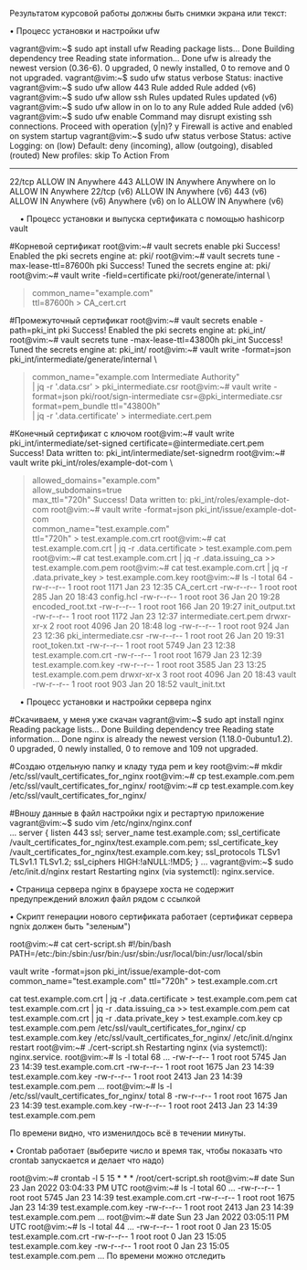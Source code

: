 Результатом курсовой работы должны быть снимки экрана или текст:


•	Процесс установки и настройки ufw

vagrant@vim:~$ sudo apt install ufw
Reading package lists... Done
Building dependency tree
Reading state information... Done
ufw is already the newest version (0.36-6).
0 upgraded, 0 newly installed, 0 to remove and 0 not upgraded.
vagrant@vim:~$ sudo ufw status verbose
Status: inactive
vagrant@vim:~$ sudo ufw allow 443
Rule added
Rule added (v6)
vagrant@vim:~$ sudo ufw allow ssh
Rules updated
Rules updated (v6)
vagrant@vim:~$ sudo ufw allow in on lo to any
Rule added
Rule added (v6)
vagrant@vim:~$ sudo ufw enable
Command may disrupt existing ssh connections. Proceed with operation (y|n)? y
Firewall is active and enabled on system startup
vagrant@vim:~$ sudo ufw status verbose
Status: active
Logging: on (low)
Default: deny (incoming), allow (outgoing), disabled (routed)
New profiles: skip
To                         Action      From
--                         ------      ----
22/tcp                     ALLOW IN    Anywhere
443                        ALLOW IN    Anywhere
Anywhere on lo             ALLOW IN    Anywhere
22/tcp (v6)                ALLOW IN    Anywhere (v6)
443 (v6)                   ALLOW IN    Anywhere (v6)
Anywhere (v6) on lo        ALLOW IN    Anywhere (v6)

 
•	Процесс установки и выпуска сертификата с помощью hashicorp vault

#Корневой сертификат
root@vim:~# vault secrets enable pki
Success! Enabled the pki secrets engine at: pki/
root@vim:~# vault secrets tune -max-lease-ttl=87600h pki
Success! Tuned the secrets engine at: pki/
root@vim:~# vault write -field=certificate pki/root/generate/internal \
> common_name="example.com" \
> ttl=87600h > CA_cert.crt

#Промежуточный сертификат
root@vim:~# vault secrets enable -path=pki_int pki
Success! Enabled the pki secrets engine at: pki_int/
root@vim:~# vault secrets tune -max-lease-ttl=43800h pki_int
Success! Tuned the secrets engine at: pki_int/
root@vim:~# vault write -format=json pki_int/intermediate/generate/internal \
> common_name="example.com Intermediate Authority" \
> | jq -r '.data.csr' > pki_intermediate.csr
root@vim:~# vault write -format=json pki/root/sign-intermediate csr=@pki_intermediate.csr \
> format=pem_bundle ttl="43800h" \
> | jq -r '.data.certificate' > intermediate.cert.pem

#Конечный сертификат с ключом 
root@vim:~# vault write pki_int/intermediate/set-signed certificate=@intermediate.cert.pem
Success! Data written to: pki_int/intermediate/set-signedrm
root@vim:~# vault write pki_int/roles/example-dot-com \
> allowed_domains="example.com" \
> allow_subdomains=true \
> max_ttl="720h"
Success! Data written to: pki_int/roles/example-dot-com
root@vim:~# vault write -format=json pki_int/issue/example-dot-com \
> common_name="test.example.com" \
> ttl="720h" > test.example.com.crt
root@vim:~# cat test.example.com.crt | jq -r .data.certificate > test.example.com.pem
root@vim:~# cat test.example.com.crt | jq -r .data.issuing_ca >> test.example.com.pem
root@vim:~# cat test.example.com.crt | jq -r .data.private_key > test.example.com.key
root@vim:~# ls -l
total 64
-rw-r--r-- 1 root root 1171 Jan 23 12:35 CA_cert.crt
-rw-r--r-- 1 root root  285 Jan 20 18:43 config.hcl
-rw-r--r-- 1 root root   36 Jan 20 19:28 encoded_root.txt
-rw-r--r-- 1 root root  166 Jan 20 19:27 init_output.txt
-rw-r--r-- 1 root root 1172 Jan 23 12:37 intermediate.cert.pem
drwxr-xr-x 2 root root 4096 Jan 20 18:48 log
-rw-r--r-- 1 root root  924 Jan 23 12:36 pki_intermediate.csr
-rw-r--r-- 1 root root   26 Jan 20 19:31 root_token.txt
-rw-r--r-- 1 root root 5749 Jan 23 12:38 test.example.com.crt
-rw-r--r-- 1 root root 1679 Jan 23 12:39 test.example.com.key
-rw-r--r-- 1 root root 3585 Jan 23 13:25 test.example.com.pem
drwxr-xr-x 3 root root 4096 Jan 20 18:43 vault
-rw-r--r-- 1 root root  903 Jan 20 18:52 vault_init.txt

 
•	Процесс установки и настройки сервера nginx

#Скачиваем, у меня уже скачан
vagrant@vim:~$ sudo apt install nginx
Reading package lists... Done
Building dependency tree
Reading state information... Done
nginx is already the newest version (1.18.0-0ubuntu1.2).
0 upgraded, 0 newly installed, 0 to remove and 109 not upgraded.

#Создаю отдельную папку и кладу туда pem и key
root@vim:~# mkdir /etc/ssl/vault_certificates_for_nginx
root@vim:~# cp test.example.com.pem /etc/ssl/vault_certificates_for_nginx/
root@vim:~# cp test.example.com.key /etc/ssl/vault_certificates_for_nginx/

#Вношу данные в файл настройки ngix и рестартую приложение
vagrant@vim:~$ sudo vim /etc/nginx/nginx.conf  
…
server {
    listen              443 ssl;
    server_name         test.example.com;
    ssl_certificate     /vault_certificates_for_nginx/test.example.com.pem;
    ssl_certificate_key /vault_certificates_for_nginx/test.example.com.key;
    ssl_protocols       TLSv1 TLSv1.1 TLSv1.2;
    ssl_ciphers         HIGH:!aNULL:!MD5;
}
…
vagrant@vim:~$ sudo /etc/init.d/nginx restart
Restarting nginx (via systemctl): nginx.service.

•	Страница сервера nginx в браузере хоста не содержит предупреждений
вложил файл рядом с ссылкой

•	Скрипт генерации нового сертификата работает (сертификат сервера ngnix должен быть "зеленым")

root@vim:~# cat cert-script.sh
#!/bin/bash
PATH=/etc:/bin:/sbin:/usr/bin:/usr/sbin:/usr/local/bin:/usr/local/sbin

vault write -format=json pki_int/issue/example-dot-com common_name="test.example.com" ttl="720h" > test.example.com.crt

cat test.example.com.crt | jq -r .data.certificate > test.example.com.pem
cat test.example.com.crt | jq -r .data.issuing_ca >> test.example.com.pem
cat test.example.com.crt | jq -r .data.private_key > test.example.com.key
cp test.example.com.pem /etc/ssl/vault_certificates_for_nginx/
cp test.example.com.key /etc/ssl/vault_certificates_for_nginx/
/etc/init.d/nginx restart
root@vim:~# ./cert-script.sh
Restarting nginx (via systemctl): nginx.service.
root@vim:~# ls -l
total 68
...
-rw-r--r-- 1 root root 5745 Jan 23 14:39 test.example.com.crt
-rw-r--r-- 1 root root 1675 Jan 23 14:39 test.example.com.key
-rw-r--r-- 1 root root 2413 Jan 23 14:39 test.example.com.pem
...
root@vim:~# ls -l /etc/ssl/vault_certificates_for_nginx/
total 8
-rw-r--r-- 1 root root 1675 Jan 23 14:39 test.example.com.key
-rw-r--r-- 1 root root 2413 Jan 23 14:39 test.example.com.pem

По времени видно, что изменилдось всё в течении минуты.

•	Crontab работает (выберите число и время так, чтобы показать что crontab запускается и делает что надо)

root@vim:~# crontab -l
5 15 * * * /root/cert-script.sh
root@vim:~# date
Sun 23 Jan 2022 03:04:33 PM UTC
root@vim:~# ls -l
total 60
...
-rw-r--r-- 1 root root 5745 Jan 23 14:39 test.example.com.crt
-rw-r--r-- 1 root root 1675 Jan 23 14:39 test.example.com.key
-rw-r--r-- 1 root root 2413 Jan 23 14:39 test.example.com.pem
...
root@vim:~# date
Sun 23 Jan 2022 03:05:11 PM UTC
root@vim:~# ls -l
total 44
...
-rw-r--r-- 1 root root    0 Jan 23 15:05 test.example.com.crt
-rw-r--r-- 1 root root    0 Jan 23 15:05 test.example.com.key
-rw-r--r-- 1 root root    0 Jan 23 15:05 test.example.com.pem
...
По времени можно отследить

